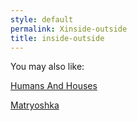 ```yaml
---
style: default
permalink: Xinside-outside
title: inside-outside
---
```

You may also like:

[Humans And Houses](http://scp-wiki.net/humans-and-houses)

[Matryoshka](http://scp-wiki.net/matryoshka)
